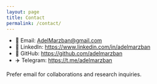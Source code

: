 ```yaml
---
layout: page
title: Contact
permalink: /contact/
---
```


- 📧 Email: [AdelMarzban@gmail.com](mailto:AdelMarzban@gmail.com)  
- 💼 LinkedIn: <https://www.linkedin.com/in/adelmarzban>  
- 🧪 GitHub: <https://github.com/adelmarzban>  
- ✈️ Telegram: <https://t.me/adelmarzban>

Prefer email for collaborations and research inquiries.

